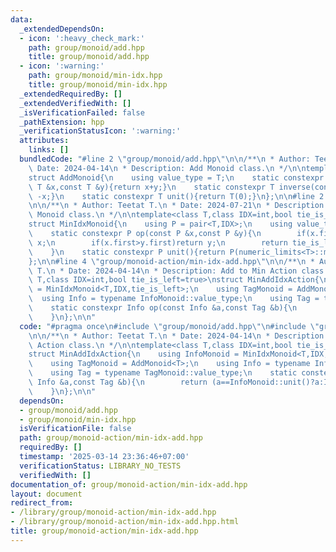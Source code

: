 ```yaml
---
data:
  _extendedDependsOn:
  - icon: ':heavy_check_mark:'
    path: group/monoid/add.hpp
    title: group/monoid/add.hpp
  - icon: ':warning:'
    path: group/monoid/min-idx.hpp
    title: group/monoid/min-idx.hpp
  _extendedRequiredBy: []
  _extendedVerifiedWith: []
  _isVerificationFailed: false
  _pathExtension: hpp
  _verificationStatusIcon: ':warning:'
  attributes:
    links: []
  bundledCode: "#line 2 \"group/monoid/add.hpp\"\n\n/**\n * Author: Teetat T.\n *\
    \ Date: 2024-04-14\n * Description: Add Monoid class.\n */\n\ntemplate<class T>\n\
    struct AddMonoid{\n    using value_type = T;\n    static constexpr T op(const\
    \ T &x,const T &y){return x+y;}\n    static constexpr T inverse(const T &x){return\
    \ -x;}\n    static constexpr T unit(){return T(0);}\n};\n\n#line 2 \"group/monoid/min-idx.hpp\"\
    \n\n/**\n * Author: Teetat T.\n * Date: 2024-07-21\n * Description: Min Index\
    \ Monoid class.\n */\n\ntemplate<class T,class IDX=int,bool tie_is_left=true>\n\
    struct MinIdxMonoid{\n    using P = pair<T,IDX>;\n    using value_type = P;\n\
    \    static constexpr P op(const P &x,const P &y){\n        if(x.first<y.first)return\
    \ x;\n        if(x.first>y.first)return y;\n        return tie_is_left?x:y;\n\
    \    }\n    static constexpr P unit(){return P(numeric_limits<T>::max(),IDX(-1));}\n\
    };\n\n#line 4 \"group/monoid-action/min-idx-add.hpp\"\n\n/**\n * Author: Teetat\
    \ T.\n * Date: 2024-04-14\n * Description: Add to Min Action class.\n */\n\ntemplate<class\
    \ T,class IDX=int,bool tie_is_left=true>\nstruct MinAddIdxAction{\n    using InfoMonoid\
    \ = MinIdxMonoid<T,IDX,tie_is_left>;\n    using TagMonoid = AddMonoid<T>;\n  \
    \  using Info = typename InfoMonoid::value_type;\n    using Tag = typename TagMonoid::value_type;\n\
    \    static constexpr Info op(const Info &a,const Tag &b){\n        return (a==InfoMonoid::unit()?a:Info(a.first+b,a.second));\n\
    \    }\n};\n\n"
  code: "#pragma once\n#include \"group/monoid/add.hpp\"\n#include \"group/monoid/min-idx.hpp\"\
    \n\n/**\n * Author: Teetat T.\n * Date: 2024-04-14\n * Description: Add to Min\
    \ Action class.\n */\n\ntemplate<class T,class IDX=int,bool tie_is_left=true>\n\
    struct MinAddIdxAction{\n    using InfoMonoid = MinIdxMonoid<T,IDX,tie_is_left>;\n\
    \    using TagMonoid = AddMonoid<T>;\n    using Info = typename InfoMonoid::value_type;\n\
    \    using Tag = typename TagMonoid::value_type;\n    static constexpr Info op(const\
    \ Info &a,const Tag &b){\n        return (a==InfoMonoid::unit()?a:Info(a.first+b,a.second));\n\
    \    }\n};\n\n"
  dependsOn:
  - group/monoid/add.hpp
  - group/monoid/min-idx.hpp
  isVerificationFile: false
  path: group/monoid-action/min-idx-add.hpp
  requiredBy: []
  timestamp: '2025-03-14 23:36:46+07:00'
  verificationStatus: LIBRARY_NO_TESTS
  verifiedWith: []
documentation_of: group/monoid-action/min-idx-add.hpp
layout: document
redirect_from:
- /library/group/monoid-action/min-idx-add.hpp
- /library/group/monoid-action/min-idx-add.hpp.html
title: group/monoid-action/min-idx-add.hpp
---
```

